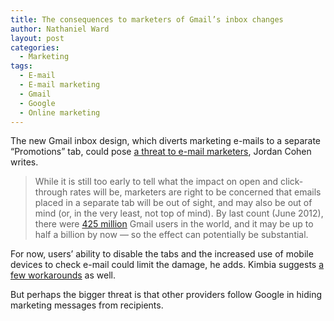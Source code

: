 ```yaml
---
title: The consequences to marketers of Gmail’s inbox changes
author: Nathaniel Ward
layout: post
categories:
  - Marketing
tags:
  - E-mail
  - E-mail marketing
  - Gmail
  - Google
  - Online marketing
---
```

The new Gmail inbox design, which diverts marketing e-mails to a separate “Promotions” tab, could pose [a threat to e-mail marketers][1], Jordan Cohen writes.

> While it is still too early to tell what the impact on open and click-through rates will be, marketers are right to be concerned that emails placed in a separate tab will be out of sight, and may also be out of mind (or, in the very least, not top of mind). By last count (June 2012), there were [425 million][2] Gmail users in the world, and it may be up to half a billion by now — so the effect can potentially be substantial.

For now, users’ ability to disable the tabs and the increased use of mobile devices to check e-mail could limit the damage, he adds. Kimbia suggests [a few workarounds][3] as well.

But perhaps the bigger threat is that other providers follow Google in hiding marketing messages from recipients.

 [1]: http://www.mediapost.com/publications/article/205201/coping-with-the-new-gmail-inbox.html
 [2]: http://techcrunch.com/2012/06/28/gmail-now-has-425-million-users-google-apps-used-by-5-million-businesses-and-66-of-the-top-100-universities/
 [3]: http://www.kimbia.com/nonprofits-and-the-new-gmail-inbox-5-things-to-start-doing-today/